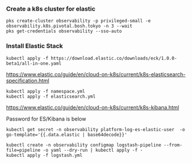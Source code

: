 ### Create a k8s cluster for elastic

```
pks create-cluster observability -p privileged-small -e observability.k8s.pivotal.bosh.tokyo -n 3 --wait
pks get-credentials observability --sso-auto
```

### Install Elastic Stack


```
kubectl apply -f https://download.elastic.co/downloads/eck/1.0.0-beta1/all-in-one.yaml
```

https://www.elastic.co/guide/en/cloud-on-k8s/current/k8s-elasticsearch-specification.html

```
kubectl apply -f namespace.yml
kubectl apply -f elasticsearch.yml
```

https://www.elastic.co/guide/en/cloud-on-k8s/current/k8s-kibana.html


Password for ES/Kibana is below

```
kubectl get secret -n observability platform-log-es-elastic-user  -o go-template='{{.data.elastic | base64decode}}'
```

```
kubectl create -n observability configmap logstash-pipeline --from-file=pipeline -o yaml --dry-run | kubectl apply -f -
kubectl apply -f logstash.yml
```
